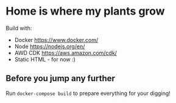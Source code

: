 # Home is where my plants grow

Build with:

* Docker https://www.docker.com/
* Node https://nodejs.org/en/
* AWD CDK https://aws.amazon.com/cdk/
* Static HTML - for now :)

## Before you jump any further
Run `docker-compose build` to prepare everything for your digging!